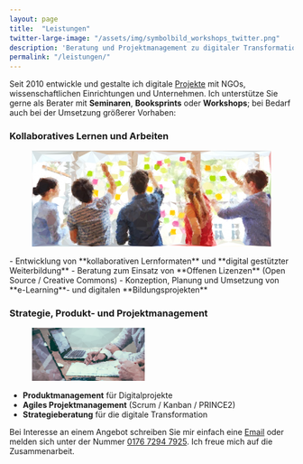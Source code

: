 ```yaml
---
layout: page
title:  "Leistungen"
twitter-large-image: "/assets/img/symbolbild_workshops_twitter.png"
description: 'Beratung und Projektmanagement zu digitaler Transformation, Bildung und e-Learning, Wissensmanagement und Contentmarketing'
permalink: "/leistungen/"
---
```

Seit 2010 entwickle und gestalte ich digitale [Projekte](/portfolio) mit NGOs, wissenschaftlichen Einrichtungen und Unternehmen. Ich unterstütze Sie gerne als Berater mit **Seminaren**, **Booksprints** oder **Workshops**; bei Bedarf auch bei der Umsetzung größerer Vorhaben:

### Kollaboratives Lernen und Arbeiten
<figure class="aligncenter">
	<img src="/assets/img/symbolbild_workshops.png" alt ="Bild: Zusammenarbeit mit Laptops"/>
</figure>
- Entwicklung von **kollaborativen Lernformaten** und **digital gestützter Weiterbildung**
- Beratung zum Einsatz von **Offenen Lizenzen** (Open Source / Creative Commons)
- Konzeption, Planung und Umsetzung von **e-Learning**- und digitalen **Bildungsprojekten**

### Strategie, Produkt- und Projektmanagement
<figure class="aligncenter">
	<img width="200" src="/assets/img/symbolbild_projekte.png" alt ="Bild: Kollaboratives Arbeiten mit Post-its"/>
</figure>

- **Produktmanagement** für Digitalprojekte
- **Agiles Projektmanagement** (Scrum / Kanban / PRINCE2)
- **Strategieberatung** für die digitale Transformation

Bei Interesse an einem Angebot schreiben Sie mir einfach eine <a href="mailto:mail@markusneuschaefer.de">Email</a> oder melden sich unter der Nummer <a href="tel:+4917672947925">0176 7294 7925</a>. Ich freue mich auf die Zusammenarbeit.
